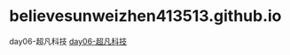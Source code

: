 # believesunweizhen413513.github.io
<a herf=https://believesunweizhen413513.github.io/day06/html/01.超凡科技.html>day06-超凡科技</a>
<a href=https://believesunweizhen413513.github.io/day06/html/01.超凡科技.html>day06-超凡科技</a>
